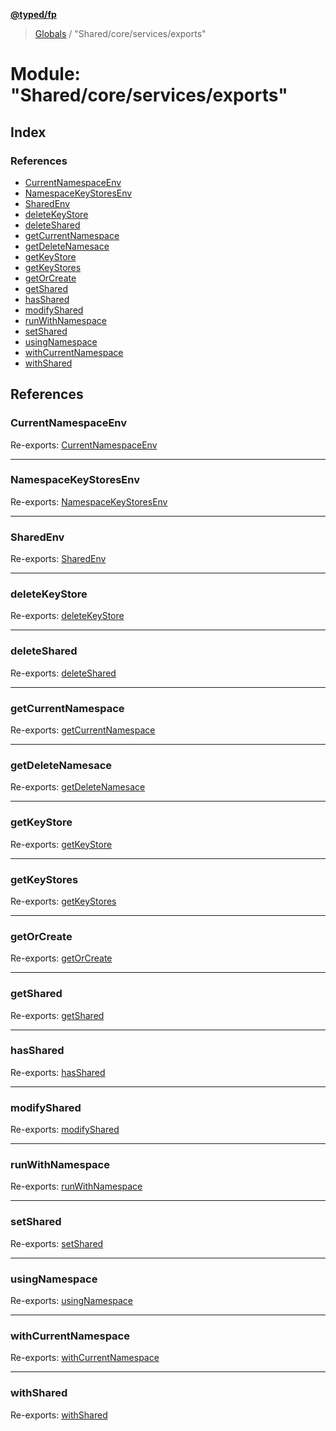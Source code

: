 **[@typed/fp](../README.md)**

> [Globals](../globals.md) / "Shared/core/services/exports"

# Module: "Shared/core/services/exports"

## Index

### References

* [CurrentNamespaceEnv](_shared_core_services_exports_.md#currentnamespaceenv)
* [NamespaceKeyStoresEnv](_shared_core_services_exports_.md#namespacekeystoresenv)
* [SharedEnv](_shared_core_services_exports_.md#sharedenv)
* [deleteKeyStore](_shared_core_services_exports_.md#deletekeystore)
* [deleteShared](_shared_core_services_exports_.md#deleteshared)
* [getCurrentNamespace](_shared_core_services_exports_.md#getcurrentnamespace)
* [getDeleteNamesace](_shared_core_services_exports_.md#getdeletenamesace)
* [getKeyStore](_shared_core_services_exports_.md#getkeystore)
* [getKeyStores](_shared_core_services_exports_.md#getkeystores)
* [getOrCreate](_shared_core_services_exports_.md#getorcreate)
* [getShared](_shared_core_services_exports_.md#getshared)
* [hasShared](_shared_core_services_exports_.md#hasshared)
* [modifyShared](_shared_core_services_exports_.md#modifyshared)
* [runWithNamespace](_shared_core_services_exports_.md#runwithnamespace)
* [setShared](_shared_core_services_exports_.md#setshared)
* [usingNamespace](_shared_core_services_exports_.md#usingnamespace)
* [withCurrentNamespace](_shared_core_services_exports_.md#withcurrentnamespace)
* [withShared](_shared_core_services_exports_.md#withshared)

## References

### CurrentNamespaceEnv

Re-exports: [CurrentNamespaceEnv](../interfaces/_shared_core_services_currentnamespaceenv_.currentnamespaceenv.md)

___

### NamespaceKeyStoresEnv

Re-exports: [NamespaceKeyStoresEnv](../interfaces/_shared_core_services_namespacekeystoresenv_.namespacekeystoresenv.md)

___

### SharedEnv

Re-exports: [SharedEnv](../interfaces/_shared_core_services_sharedenv_.sharedenv.md)

___

### deleteKeyStore

Re-exports: [deleteKeyStore](_shared_core_services_deletekeystore_.md#deletekeystore)

___

### deleteShared

Re-exports: [deleteShared](_shared_core_services_deleteshared_.md#deleteshared)

___

### getCurrentNamespace

Re-exports: [getCurrentNamespace](_shared_core_services_getcurrentnamespace_.md#getcurrentnamespace)

___

### getDeleteNamesace

Re-exports: [getDeleteNamesace](_shared_core_services_getdeletenamespace_.md#getdeletenamesace)

___

### getKeyStore

Re-exports: [getKeyStore](_shared_core_services_getkeystore_.md#getkeystore)

___

### getKeyStores

Re-exports: [getKeyStores](_shared_core_services_getkeystores_.md#getkeystores)

___

### getOrCreate

Re-exports: [getOrCreate](_shared_core_services_getorcreate_.md#getorcreate)

___

### getShared

Re-exports: [getShared](_shared_core_services_getshared_.md#getshared)

___

### hasShared

Re-exports: [hasShared](_shared_core_services_hasshared_.md#hasshared)

___

### modifyShared

Re-exports: [modifyShared](_shared_core_services_modifyshared_.md#modifyshared)

___

### runWithNamespace

Re-exports: [runWithNamespace](_shared_core_services_runwithnamespace_.md#runwithnamespace)

___

### setShared

Re-exports: [setShared](_shared_core_services_setshared_.md#setshared)

___

### usingNamespace

Re-exports: [usingNamespace](_shared_core_services_usingnamespace_.md#usingnamespace)

___

### withCurrentNamespace

Re-exports: [withCurrentNamespace](_shared_core_services_withcurrentnamespace_.md#withcurrentnamespace)

___

### withShared

Re-exports: [withShared](_shared_core_services_withshared_.md#withshared)
